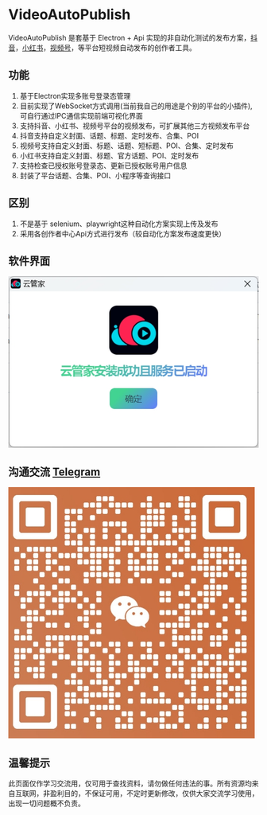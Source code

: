 # VideoAutoPublish

VideoAutoPublish 是套基于 Electron + Api 实现的非自动化测试的发布方案，[抖音](https://creator.douyin.com)，[小红书](https://creator.xiaohongshu.com)，[视频号](https://channels.weixin.qq.com)，等平台短视频自动发布的创作者工具。

## 功能

1. 基于Electron实现多账号登录态管理
2. 目前实现了WebSocket方式调用(当前我自己的用途是个别的平台的小插件),可自行通过IPC通信实现前端可视化界面
3. 支持抖音、小红书、视频号平台的视频发布，可扩展其他三方视频发布平台
4. 抖音支持自定义封面、话题、标题、定时发布、合集、POI
5. 视频号支持自定义封面、标题、话题、短标题、POI、合集、定时发布
6. 小红书支持自定义封面、标题、官方话题、POI、定时发布
7. 支持检查已授权账号登录态、更新已授权账号用户信息
8. 封装了平台话题、合集、POI、小程序等查询接口

## 区别

1. 不是基于 selenium、playwright这种自动化方案实现上传及发布
2. 采用各创作者中心Api方式进行发布（较自动化方案发布速度更快）

## 软件界面

![](https://github.com/JuanFaC/video_auto_publish/blob/main/Screen/20240701110939.png?raw=true)

## 沟通交流 [Telegram](https://t.me/SYANANgg)

![](https://github.com/JuanFaC/video_auto_publish/blob/main/Screen/20240701111125.png?raw=true)


## 温馨提示

此页面仅作学习交流用，仅可用于查找资料，请勿做任何违法的事。所有资源均来自互联网，非盈利目的，不保证可用，不定时更新修改，仅供大家交流学习使用，出现一切问题概不负责。
